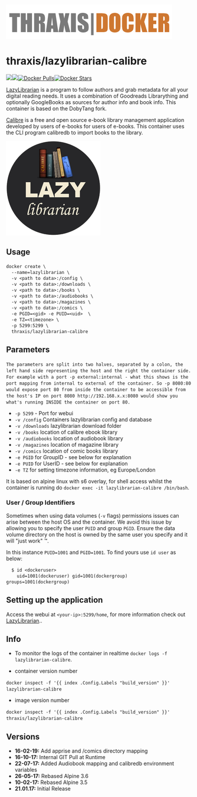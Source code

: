 [![Thraxis|Docker](https://raw.githubusercontent.com/thraxis/docker-templates/master/thraxis/img/thraxis-docker-medium.png)][templateurl]

# thraxis/lazylibrarian-calibre
[![](https://images.microbadger.com/badges/version/thraxis/lazylibrarian-calibre.svg)](https://microbadger.com/images/thraxis/lazylibrarian-calibre "Get your own version badge on microbadger.com")[![](https://images.microbadger.com/badges/image/thraxis/lazylibrarian-calibre.svg)](https://microbadger.com/images/thraxis/lazylibrarian-calibre "Get your own image badge on microbadger.com")[![Docker Pulls](https://img.shields.io/docker/pulls/thraxis/lazylibrarian-calibre.svg)][hub][![Docker Stars](https://img.shields.io/docker/stars/thraxis/lazylibrarian-calibre.svg)][hub]

[LazyLibrarian][lazyurl] is a program to follow authors and grab metadata for all your digital reading needs. It uses a combination of Goodreads Librarything and optionally GoogleBooks as sources for author info and book info.  This container is based on the DobyTang fork.


[Calibre][calibreurl] is a free and open source e-book library management application developed by users of e-books for users of e-books. This container uses the CLI program calibredb to import books to the library.

[![lazylibrarian](https://raw.githubusercontent.com/thraxis/docker-templates/master/thraxis/img/lazylibrarian-calibre-icon.png)][lazyurl]

## Usage

```
docker create \
  --name=lazylibrarian \
  -v <path to data>:/config \
  -v <path to data>:/downloads \
  -v <path to data>:/books \
  -v <path to data>:/audiobooks \
  -v <path to data>:/magazines \
  -v <path to data>:/comics \
  -e PGID=<gid> -e PUID=<uid>  \
  -e TZ=<timezone> \
  -p 5299:5299 \
  thraxis/lazylibrarian-calibre
```

## Parameters

`The parameters are split into two halves, separated by a colon, the left hand side representing the host and the right the container side.
For example with a port -p external:internal - what this shows is the port mapping from internal to external of the container.
So -p 8080:80 would expose port 80 from inside the container to be accessible from the host's IP on port 8080
http://192.168.x.x:8080 would show you what's running INSIDE the container on port 80.`


* `-p 5299` - Port for webui
* `-v /config` Containers lazylibrarian config and database
* `-v /downloads` lazylibrarian download folder
* `-v /books` location of calibre ebook library
* `-v /audiobooks` location of audiobook library
* `-v /magazines` location of magazine library
* `-v /comics` location of comic books library
* `-e PGID` for GroupID - see below for explanation
* `-e PUID` for UserID - see below for explanation
* `-e TZ` for setting timezone information, eg Europe/London

It is based on alpine linux with s6 overlay, for shell access whilst the container is running do `docker exec -it lazylibrarian-calibre /bin/bash`.

### User / Group Identifiers

Sometimes when using data volumes (`-v` flags) permissions issues can arise between the host OS and the container. We avoid this issue by allowing you to specify the user `PUID` and group `PGID`. Ensure the data volume directory on the host is owned by the same user you specify and it will "just work" ™.

In this instance `PUID=1001` and `PGID=1001`. To find yours use `id user` as below:

```
  $ id <dockeruser>
    uid=1001(dockeruser) gid=1001(dockergroup) groups=1001(dockergroup)
```

## Setting up the application
Access the webui at `<your-ip>:5299/home`, for more information check out [LazyLibrarian][lazyurl]..

## Info

* To monitor the logs of the container in realtime `docker logs -f lazylibrarian-calibre`.

* container version number

`docker inspect -f '{{ index .Config.Labels "build_version" }}' lazylibrarian-calibre`

* image version number

`docker inspect -f '{{ index .Config.Labels "build_version" }}' thraxis/lazylibrarian-calibre`

## Versions
+ **16-02-19:** Add apprise and /comics directory mapping
+ **16-10-17:** Internal GIT Pull at Runtime
+ **22-07-17:** Added Audiobook mapping and calibredb environment variables
+ **26-05-17:** Rebased Alpine 3.6
+ **10-02-17:** Rebased Alpine 3.5
+ **21.01.17:** Initial Release

[templateurl]: https://github.com/Thraxis/docker-templates
[hub]: https://hub.docker.com/r/thraxis/lazylibrarian-calibre/
[lazyurl]: https://github.com/DobyTang/LazyLibrarian
[calibreurl]: http://calibre-ebook.com/
